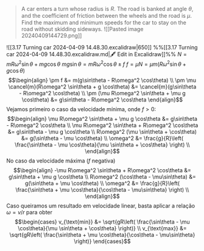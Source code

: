> A car enters a turn whose radius is $R$. The road is banked at angle $\theta$, and the coeﬃcient of friction between the wheels and the road is $\mu$. Find the maximum and minimum speeds for the car to stay on the road without skidding sideways.
> ![[Pasted image 20240409144729.png]]

![[3.17 Turning car 2024-04-09 14.48.30.excalidraw|650]]
%%[[3.17 Turning car 2024-04-09 14.48.30.excalidraw.md|🖋 Edit in Excalidraw]]%%
$N = mR\omega^2 \sin\theta + mg \cos\theta$
$mg \sin\theta = mR\omega^2 \cos\theta \pm f$
$f = \mu N = \mu m (R\omega^2 \sin\theta + g \cos\theta)$
$$\begin{align}
\pm f &= m(g\sin\theta - R\omega^2 \cos\theta) \\
\pm \mu \cancel{m}(R\omega^2 \sin\theta + g \cos\theta) &= \cancel{m}(g\sin\theta - R\omega^2 \cos\theta) \\
\pm (\mu R\omega^2 \sin\theta + \mu g \cos\theta) &= g\sin\theta - R\omega^2 \cos\theta
\end{align}$$
Vejamos primeiro o caso da velocidade mínima, onde $f > 0$:
$$\begin{align}
\mu R\omega^2 \sin\theta + \mu g \cos\theta &= g\sin\theta - R\omega^2 \cos\theta \\
\mu R\omega^2 \sin\theta + R\omega^2 \cos\theta &= g\sin\theta - \mu g \cos\theta \\
R\omega^2 (\mu \sin\theta + \cos\theta) &= g(\sin\theta - \mu \cos\theta) \\
\omega^2 &= \frac{g}{R}\left( \frac{\sin\theta - \mu \cos\theta}{\mu \sin\theta + \cos\theta} \right) \\
\end{align}$$
No caso da velocidade máxima ($f$ negativa)
$$\begin{align}
-\mu R\omega^2 \sin\theta + R\omega^2 \cos\theta &= g\sin\theta + \mu g \cos\theta \\
R\omega^2 (\cos\theta - \mu\sin\theta) &= g(\sin\theta + \mu \cos\theta) \\
\omega^2 &= \frac{g}{R}\left( \frac{\sin\theta + \mu \cos\theta}{\cos\theta - \mu\sin\theta} \right) \\
\end{align}$$
Caso queiramos um resultado em velocidade linear, basta aplicar a relação $\omega = v/r$ para obter
$$\begin{cases}
v_{\text{min}} &= \sqrt{gR\left( \frac{\sin\theta - \mu \cos\theta}{\mu \sin\theta + \cos\theta} \right)} \\
v_{\text{max}} &= \sqrt{gR\left( \frac{\sin\theta + \mu \cos\theta}{\cos\theta - \mu\sin\theta} \right)}
\end{cases}$$

